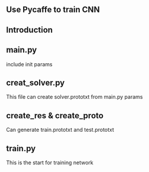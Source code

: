 Use Pycaffe to train CNN
-
Introduction
--
main.py
---
include init params

creat_solver.py
---
This file can create solver.prototxt from main.py params

create_res & create_proto
---
Can generate train.prototxt and test.prototxt

train.py
---
This is the start for training network





